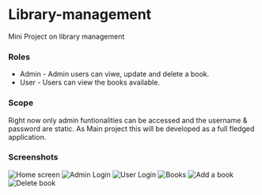 # Library-management
Mini Project on library management

### Roles
* Admin - Admin users can viwe, update and delete a book.
* User - Users can view the books available.

### Scope
Right now only admin funtionalities can be accessed and the username & password are static. As Main project this will be developed as a full fledged application.

### Screenshots

![Home screen](https://user-images.githubusercontent.com/72085970/103894020-47c1a180-5114-11eb-83c4-4724a6b2f2cb.png)
![Admin Login](https://user-images.githubusercontent.com/72085970/103893972-2d87c380-5114-11eb-805e-885827c8529f.png)
![User Login](https://user-images.githubusercontent.com/72085970/103894025-498b6500-5114-11eb-9743-456b842b77c8.png)
![Books](https://user-images.githubusercontent.com/72085970/103894211-996a2c00-5114-11eb-8ba4-05c2a370df42.png)
![Add a book](https://user-images.githubusercontent.com/72085970/103893946-1fd23e00-5114-11eb-82f4-88dd292d356a.png)
![Delete book](https://user-images.githubusercontent.com/72085970/103894210-98d19580-5114-11eb-9181-94f4ef6acfcd.png)
